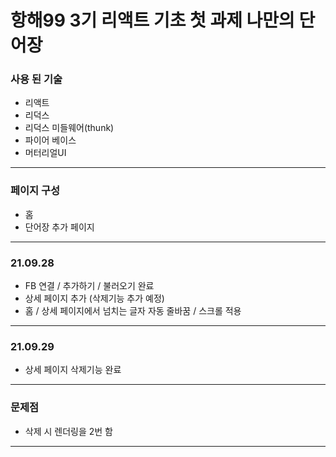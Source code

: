 # 항해99 3기 리액트 기초 첫 과제 나만의 단어장

### 사용 된 기술

- 리액트
- 리덕스
- 리덕스 미들웨어(thunk)
- 파이어 베이스
- 머터리얼UI

---

### 페이지 구성

- 홈
- 단어장 추가 페이지

---

### 21.09.28

- FB 연결 / 추가하기 / 불러오기 완료
- 상세 페이지 추가 (삭제기능 추가 예정)
- 홈 / 상세 페이지에서 넘치는 글자 자동 줄바꿈 / 스크롤 적용

---

### 21.09.29

- 상세 페이지 삭제기능 완료

---

### 문제점

- 삭제 시 렌더링을 2번 함

---
